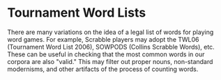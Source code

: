 Tournament Word Lists
=====================

There are many variations on the idea of a legal list of words for playing word games. For example, Scrabble players may adopt the TWL06 (Tournament Word List 2006), SOWPODS (Collins Scrabble Words), etc. These can be useful in checking that the most common words in our corpora are also "valid." This may filter out proper nouns, non-standard modernisms, and other artifacts of the process of counting words.
